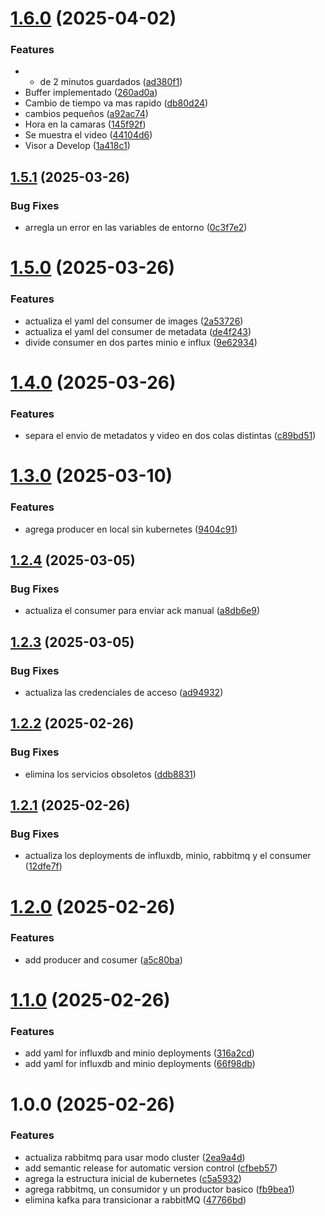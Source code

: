 # [1.6.0](https://github.com/adriantoral/ingenieria-datos-viabi/compare/v1.5.1...v1.6.0) (2025-04-02)


### Features

* + de 2 minutos guardados ([ad380f1](https://github.com/adriantoral/ingenieria-datos-viabi/commit/ad380f17d503903856c16ee56e914f279e3045ad))
* Buffer implementado ([260ad0a](https://github.com/adriantoral/ingenieria-datos-viabi/commit/260ad0aeffe75952bfa14496a25ddeaac155edb5))
* Cambio de tiempo va mas rapido ([db80d24](https://github.com/adriantoral/ingenieria-datos-viabi/commit/db80d24811e50b876482ff2b0d9d75d854da4788))
* cambios pequeños ([a92ac74](https://github.com/adriantoral/ingenieria-datos-viabi/commit/a92ac749199ddd007ca741c664f2aad4639fcab9))
* Hora en la camaras ([145f92f](https://github.com/adriantoral/ingenieria-datos-viabi/commit/145f92f087c1e1b8cc115674689fd4930ad2551c))
* Se muestra el video ([44104d6](https://github.com/adriantoral/ingenieria-datos-viabi/commit/44104d63bf483c9cad0428562b74e113fd06fb67))
* Visor a Develop ([1a418c1](https://github.com/adriantoral/ingenieria-datos-viabi/commit/1a418c10614cce632b875354557469c6e9110f88))

## [1.5.1](https://github.com/adriantoral/ingenieria-datos-viabi/compare/v1.5.0...v1.5.1) (2025-03-26)


### Bug Fixes

* arregla un error en las variables de entorno ([0c3f7e2](https://github.com/adriantoral/ingenieria-datos-viabi/commit/0c3f7e254071c41325a6cf75299b97d50a69d8ee))

# [1.5.0](https://github.com/adriantoral/ingenieria-datos-viabi/compare/v1.4.0...v1.5.0) (2025-03-26)


### Features

* actualiza el yaml del consumer de images ([2a53726](https://github.com/adriantoral/ingenieria-datos-viabi/commit/2a53726806eaae1660799baa59d01698f06ed976))
* actualiza el yaml del consumer de metadata ([de4f243](https://github.com/adriantoral/ingenieria-datos-viabi/commit/de4f243d080b70153730d0d452be594cb7ee5534))
* divide consumer en dos partes minio e influx ([9e62934](https://github.com/adriantoral/ingenieria-datos-viabi/commit/9e62934d72843504eecb44edf83befdfe16f1040))

# [1.4.0](https://github.com/adriantoral/ingenieria-datos-viabi/compare/v1.3.0...v1.4.0) (2025-03-26)


### Features

* separa el envio de metadatos y video en dos colas distintas ([c89bd51](https://github.com/adriantoral/ingenieria-datos-viabi/commit/c89bd51b7d1cf07290231e3bd9354d33c2a7ed27))

# [1.3.0](https://github.com/adriantoral/ingenieria-datos-viabi/compare/v1.2.4...v1.3.0) (2025-03-10)


### Features

* agrega producer en local sin kubernetes ([9404c91](https://github.com/adriantoral/ingenieria-datos-viabi/commit/9404c91b0490dd65013850d169975840198a8233))

## [1.2.4](https://github.com/adriantoral/ingenieria-datos-viabi/compare/v1.2.3...v1.2.4) (2025-03-05)


### Bug Fixes

* actualiza el consumer para enviar ack manual ([a8db6e9](https://github.com/adriantoral/ingenieria-datos-viabi/commit/a8db6e926f586ea1ba3e25484356b9090c7552fc))

## [1.2.3](https://github.com/adriantoral/ingenieria-datos-viabi/compare/v1.2.2...v1.2.3) (2025-03-05)


### Bug Fixes

* actualiza las credenciales de acceso ([ad94932](https://github.com/adriantoral/ingenieria-datos-viabi/commit/ad94932d035e94baef203146e9a0f1fc5abfda40))

## [1.2.2](https://github.com/adriantoral/ingenieria-datos-viabi/compare/v1.2.1...v1.2.2) (2025-02-26)


### Bug Fixes

* elimina los servicios obsoletos ([ddb8831](https://github.com/adriantoral/ingenieria-datos-viabi/commit/ddb88311dbb3db41a4e5c80cb0cb4ac26f4ed199))

## [1.2.1](https://github.com/adriantoral/ingenieria-datos-viabi/compare/v1.2.0...v1.2.1) (2025-02-26)


### Bug Fixes

* actualiza los deployments de influxdb, minio, rabbitmq y el consumer ([12dfe7f](https://github.com/adriantoral/ingenieria-datos-viabi/commit/12dfe7ff659718432cd1c38fae0103360a0119b9))

# [1.2.0](https://github.com/adriantoral/ingenieria-datos-viabi/compare/v1.1.0...v1.2.0) (2025-02-26)


### Features

* add producer and cosumer ([a5c80ba](https://github.com/adriantoral/ingenieria-datos-viabi/commit/a5c80bac8abbc1ff7616595fba6021e31747c445))

# [1.1.0](https://github.com/adriantoral/ingenieria-datos-viabi/compare/v1.0.0...v1.1.0) (2025-02-26)


### Features

* add yaml for influxdb and minio deployments ([316a2cd](https://github.com/adriantoral/ingenieria-datos-viabi/commit/316a2cd40330bd572fda5550f8004b1b1fdf2ae4))
* add yaml for influxdb and minio deployments ([66f98db](https://github.com/adriantoral/ingenieria-datos-viabi/commit/66f98db3bae60c18f1600ee9b0d1b66d706ad6a7))

# 1.0.0 (2025-02-26)


### Features

* actualiza rabbitmq para usar modo cluster ([2ea9a4d](https://github.com/adriantoral/ingenieria-datos-viabi/commit/2ea9a4df6a3d6c0b463442bae2529d6733b0ab51))
* add semantic release for automatic version control ([cfbeb57](https://github.com/adriantoral/ingenieria-datos-viabi/commit/cfbeb57e4efb417c1e20679d7d708a8144dbbb3f))
* agrega la estructura inicial de kubernetes ([c5a5932](https://github.com/adriantoral/ingenieria-datos-viabi/commit/c5a5932bd7049c83e557d9e032f01be28dd7bd00))
* agrega rabbitmq, un consumidor y un productor basico ([fb9bea1](https://github.com/adriantoral/ingenieria-datos-viabi/commit/fb9bea101bdfa53208e0162588834b6ea93f13a1))
* elimina kafka para transicionar a rabbitMQ ([47766bd](https://github.com/adriantoral/ingenieria-datos-viabi/commit/47766bd3b5f12d0ab85077e1eeb664ed0be41117))
